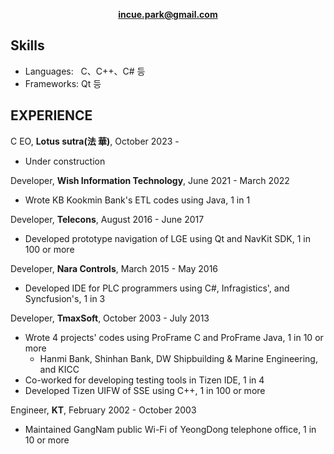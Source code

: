 **<p align="center"> </p>**

**<p align="center">incue.park@gmail.com</p>**

## Skills 
* Languages: &nbsp; C、C++、C# 등
* Frameworks: Qt 등

## EXPERIENCE
C EO, **Lotus sutra(法 華)**, October 2023 -
* Under construction

Developer, **Wish Information Technology**, June 2021 - March 2022
* Wrote KB Kookmin Bank's ETL codes using Java, 1 in 1
 
Developer, **Telecons**, August 2016 - June 2017
* Developed prototype navigation of LGE using Qt and NavKit SDK, 1 in 100 or more

Developer, **Nara Controls**, March 2015 - May 2016
* Developed IDE for PLC programmers using C#, Infragistics', and Syncfusion's, 1 in 3

Developer, **TmaxSoft**, October 2003 - July 2013
* Wrote 4 projects' codes using ProFrame C and ProFrame Java, 1 in 10 or more
  * Hanmi Bank, Shinhan Bank, DW Shipbuilding & Marine Engineering, and KICC 
* Co-worked for developing testing tools in Tizen IDE, 1 in 4
* Developed Tizen UIFW of SSE using C++, 1 in 100 or more

Engineer, **KT**, February 2002 - October 2003
* Maintained GangNam public Wi-Fi of YeongDong telephone office, 1 in 10 or more
